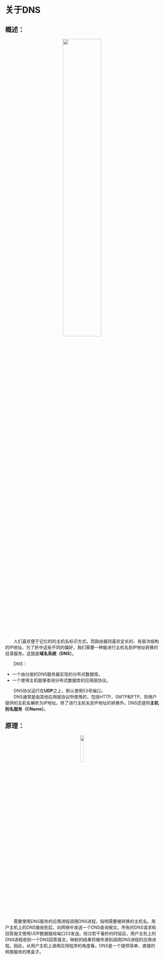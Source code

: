 # 关于DNS

## 概述：
 
 <div align=center>
    <img src="http://ww2.sinaimg.cn/large/006tNc79gy1g3dik8zwa0j30ex05lglh.jpg" width="50%"/>
    <br>
 </div>

&emsp;&emsp;人们喜欢便于记忆的的主机名标识方式，而路由器则喜欢定长的、有层次结构的IP地址。为了折中这些不同的偏好，我们需要一种能进行主机名到IP地址转换的目录服务。这就是**域名系统（DNS）**。  

&emsp;&emsp;DNS：

* 一个由分层的DNS服务器实现的分布式数据库。
* 一个使得主机能够查询分布式数据库的应用层协议。

&emsp;&emsp;DNS协议运行在**UDP**之上，默认使用53号端口。  
&emsp;&emsp;DNS通常是由其他应用层协议所使用的，包括HTTP，SMTP和FTP，将用户提供的主机名解析为IP地址。除了进行主机名到IP地址的转换外，DNS还提供**主机别名服务（CName）**。

## 原理：

 <div align=center>
    <img src="http://ww3.sinaimg.cn/large/006tNc79gy1g3djpoy8tfj304s06kmx2.jpg" width="15%"/>
    <br>
 </div>

&emsp;&emsp;需要使用DNS服务的应用进程调用DNS进程，指明需要被转换的主机名。用户主机上的DNS接收到后，向网络中发送一个DNS查询报文。所有的DNS请求和回答报文使用UDP数据报经端口53发送。经过若干毫秒的时延后，用户主机上的DNS进程收到一个DNS回答报文。映射的结果将被传递到调用DNS进程的应用进程。因此，从用户主机上调用应用程序的角度看，DNS是一个提供简单、直接的转换服务的黑盒子。  
&emsp;&emsp;

